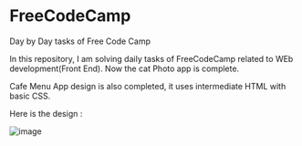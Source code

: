 # FreeCodeCamp
Day by Day tasks of Free Code Camp

In this repository, I am solving daily tasks of FreeCodeCamp related to WEb development(Front End).
Now the cat Photo app is complete.

Cafe Menu App design is also completed, it uses intermediate HTML with basic CSS.

Here is the design :

![image](https://user-images.githubusercontent.com/88979046/221378578-734b9cab-c2e4-4d08-bc11-33a164481104.png)
